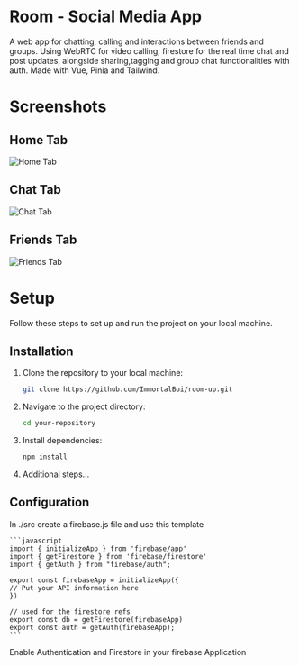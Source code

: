 # Room - Social Media App 

A web app for chatting, calling and interactions between friends and groups. Using WebRTC for video calling, firestore for the real time chat and post updates, alongside sharing,tagging and group chat functionalities with auth. Made with Vue, Pinia and Tailwind.

# Screenshots

## Home Tab
![Home Tab](https://github.com/ImmortalBoi/room-up/blob/main/readme/Home%20Tab.png?raw=true)

## Chat Tab
![Chat Tab](https://github.com/ImmortalBoi/room-up/blob/main/readme/Chat%20Tab.png?raw=true)

## Friends Tab
![Friends Tab](https://github.com/ImmortalBoi/room-up/blob/main/readme/Friends%20Tab.png?raw=true)

# Setup

Follow these steps to set up and run the project on your local machine.

## Installation

1. Clone the repository to your local machine:

   ```bash
   git clone https://github.com/ImmortalBoi/room-up.git
   ```

2. Navigate to the project directory:

   ```bash
   cd your-repository
   ```

3. Install dependencies:

   ```bash
   npm install
   ```

4. Additional steps...

## Configuration

In ./src create a firebase.js file and use this template

    ```javascript
    import { initializeApp } from 'firebase/app'
    import { getFirestore } from 'firebase/firestore'
    import { getAuth } from "firebase/auth";

    export const firebaseApp = initializeApp({
    // Put your API information here
    })

    // used for the firestore refs
    export const db = getFirestore(firebaseApp)
    export const auth = getAuth(firebaseApp);
    ```

Enable Authentication and Firestore in your firebase Application

